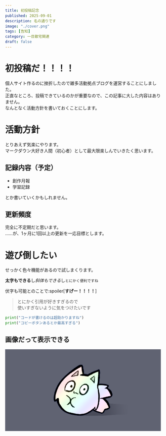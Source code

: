 ```yaml
---
title: 初投稿記念
published: 2025-09-01
description: 名の通りです
image: "./cover.png"
tags: [告知]
category: 一目散宅関連
draft: false
---
```

# 初投稿だ！！！！

個人サイト作るのに挫折したので雑多活動拠点ブログを運営することにしました。  
正直なところ、投稿できているのかが重要なので、この記事に大した内容はありません。  
なんとなく活動方針を書いておくことにします。  


# 活動方針

とりあえず気楽にやります。  
マークダウン大好き人間（初心者）として最大限楽しんでいきたく思います。


## 記録内容（予定）

- 創作月報
- 学習記録  
  
とか書いていくかもしれません。


## 更新頻度

完全に不定期だと思います。  
……が、1ヶ月に1回以上の更新を一応目標とします。  


# 遊び倒したい

せっかく色々機能があるので試しまくります。  

**太字もできる**し*斜体もできる*し`とにかく便利ですね`  

伏字も可能とのことで:spoiler[**すげー！！！！**]

> とにかく引用が好きすぎるので  
> 使いすぎないように気をつけたいです  

```Python
print("コードが書けるのは超助かりますね")
print("コピーボタンあるとか最高すぎる")
```

## 画像だって表示できる

![メインビジュアル](./cover.png "コイツが居過ぎて最早しつこいですね")